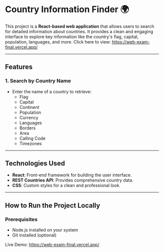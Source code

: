 # Country Information Finder 🌍

This project is a **React-based web application** that allows users to search for detailed information about countries. It provides a clean and engaging interface to explore key information like the country's flag, capital, population, languages, and more. Click here to view: https://web-exam-final.vercel.app/

---

## Features

### 1. **Search by Country Name**
- Enter the name of a country to retrieve:
  - Flag
  - Capital
  - Continent
  - Population
  - Currency
  - Languages
  - Borders
  - Area
  - Calling Code
  - Timezones

---

## Technologies Used

- **React**: Front-end framework for building the user interface.
- **REST Countries API**: Provides comprehensive country data.
- **CSS**: Custom styles for a clean and professional look.

---

## How to Run the Project Locally

### Prerequisites
- Node.js installed on your system
- Git installed (optional)

Live Demo: https://web-exam-final.vercel.app/

